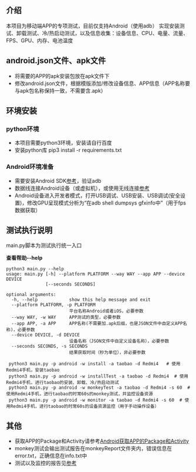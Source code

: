 ## 介绍
本项目为移动端APP的专项测试，目前仅支持Android（使用adb）
实现安装测试、卸载测试、冷/热启动测试，以及信息收集：设备信息、CPU、电量、流量、FPS、GPU、内存、电池温度

## android.json文件、apk文件
* 将需要的APP的apk安装包放在apk文件下
* 修改android.json文件，根据模版添加/修改设备信息、APP信息（APP名称要与apk包名称保持一致，不需要含.apk）

## 环境安装
### python环境
* 本项目需要python3环境，安装请自行百度
* 安装python库  pip3 install -r requirements.txt
### Android环境准备
* 需要安装Android SDK[参考](https://blog.csdn.net/baidu_36943075/article/details/90702002)，验证adb
* 数据线连接Android设备（或虚拟机），或使用无线连接[参考](https://blog.csdn.net/wqfae01/article/details/79239142)
* Android设备进入开发者模式，打开USB调试、USB安装、USB调试(安全设置)，修改GPU呈现模式分析为“在adb shell dumpsys gfxinfo中”（用于fps数据获取）

## 测试执行说明
main.py脚本为测试执行统一入口

**查看帮助--help**
```
python3 main.py --help
usage: main.py [-h] --platform PLATFORM --way WAY --app APP --device DEVICE
               [--seconds SECONDS]

optional arguments:
  -h, --help            show this help message and exit
  --platform PLATFORM, -p PLATFORM
                        平台名称Android或者iOS，必要参数
  --way WAY, -w WAY     APP测试的类型，必要参数
  --app APP, -a APP     APP名称(不需要加.apk后缀，也是JSON文件中自定义APP名称)，必要参数
  --device DEVICE, -d DEVICE
                        设备名称（JSON文件中自定义设备名称），必要参数
  --seconds SECONDS, -s SECONDS
                        结果获取时间（秒为单位），非必要参数
```

```
 python3 main.py -p android -w install -a taobao -d Redmi4   # 使用Redmi4手机，安装taobao
 python3 main.py -p android -w installTest -a taobao -d Redmi4  # 使用Redmi4手机，进行taobao的安装、卸载、冷/热启动测试
 python3 main.py -p android -w monkeyTest -a taobao -d Redmi4 -s 60  # 使用Redmi4手机，进行taobao的时常60s的monkey测试，并监控设备资源
 python3 main.py -p android -w monitor -a taobao -d Redmi4 -s 60  # 使用Redmi4手机，进行taobao的时常60s的设备资源监控（用于手动操作设备）
```
## 其他
* 获取APP的Package和Activity请参考[Android获取APP的Package和Activity](https://blog.csdn.net/baidu_36943075/article/details/105637524)
* monkey测试会输出测试报告在monkeyReport文件夹内，错误信息在error.txt，正确信息在info.txt中
* 测试以及监控的报告见[参考](https://github.com/fengyibo963/MobileSubjectTest/tree/master/monkeyReport/20200428175822.txt)